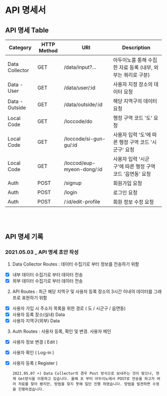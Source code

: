 # API 명세서

## API 명세 Table

| Category       | HTTP Method | URI                        | Description                                                 |
| -------------- | ----------- | -------------------------- | ----------------------------------------------------------- |
| Data Collector | GET         | /data/input?...            | 아두이노를 통해 수집한 자료 등록 (내부, 외부는 쿼리로 구분) |
| Data - User    | GET         | /data/user/:id             | 사용자 지정 장소의 데이터 요청                              |
| Data - Outside | GET         | /data/outside/:id          | 해당 지역구의 데이터 요청                                   |
| Local Code     | GET         | /loccode/do                | 행정 구역 코드 '도' 요청                                    |
| Local Code     | GET         | /loccode/si-gun-gu/:id     | 사용자 입력 '도'에 따른 행정 구역 코드 '시군구' 요청        |
| Local Code     | GET         | /loccod/eup-myeon-dong/:id | 사용자 입력 '시군구'에 따른 행정 구역 코드 '읍면동' 요청    |
| Auth           | POST        | /signup                    | 회원가입 요청                                               |
| Auth           | POST        | /login                     | 로그인 요청                                                 |
| Auth           | POST        | /:id/edit-profile          | 회원 정보 수정 요청                                         |

<br><br>

## API 명세 기록

### 2021.05.03 \_ API 명세 초안 작성

1. Data Collector Routes
   : 데이터 수집기로 부터 정보를 전송하기 위함

- [x] 내부 데이터 수집기로 부터 데이터 전송
- [x] 외부 데이터 수집기로 부터 데이터 전송

2. API Routes
   : 최근 해당 지역구 및 사용자 등록 장소의 3시간 이내의 데이터를 그래프로 표현하기 위함

- [x] 사용자 가입 시 주소지 목록을 위한 경로 ( 도 / 시군구 / 읍면동)
- [x] 사용자 등록 장소(실내) Data
- [x] 사용자 지역구(외부) Data

3. Auth Routes
   : 사용자 등록, 확인 및 변경. 사용자 메인

- [x] 사용자 정보 변경 ( Edit )
- [x] 사용자 확인 ( Log-in )
- [x] 사용자 등록 ( Register )

      2021.05.07 +) Data Collector의 경우 Post 방식으로 보내주는 것이 맞으나, 현재 Get방식을 이용하고 있습니다. 올해 초 부터 아두이노에서 POST로 전송을 하고자 여러 자료를 찾아 봤지만, 방법을 찾지 못해 일단 진행 하였습니다. 방법을 발견하면 수정을 진행하겠습니다.
